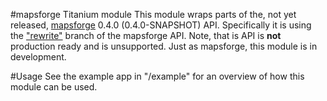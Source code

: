 #mapsforge Titanium module
This module wraps parts of the, not yet released, [mapsforge](https://code.google.com/p/mapsforge/) 0.4.0 (0.4.0-SNAPSHOT) API. Specifically it is using the ["rewrite"](https://code.google.com/p/mapsforge/source/browse/?name=rewrite) branch of the mapsforge API. Note, that is API is **not** production ready and is unsupported.
Just as mapsforge, this module is in development.

#Usage
See the example app in "/example" for an overview of how this module can be used.
